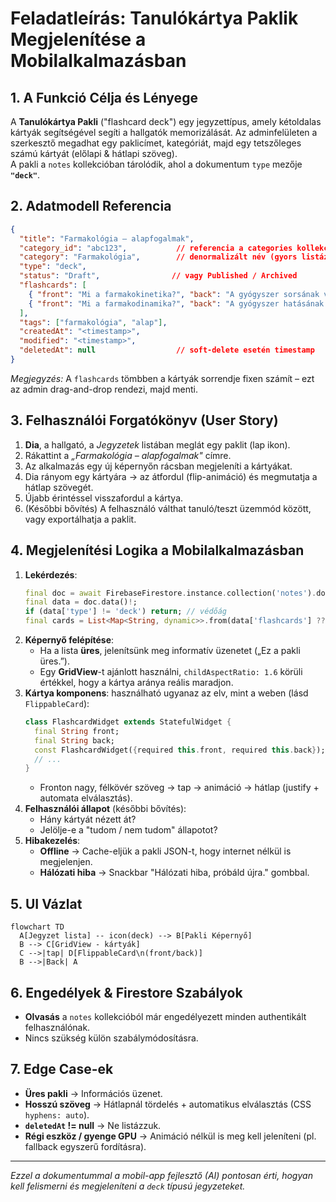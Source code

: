 # Feladatleírás: Tanulókártya Paklik Megjelenítése a Mobilalkalmazásban

## 1. A Funkció Célja és Lényege

A **Tanulókártya Pakli** ("flashcard deck") egy jegyzettípus, amely kétoldalas kártyák segítségével segíti a hallgatók memorizálását.
Az adminfelületen a szerkesztő megadhat egy paklicímet, kategóriát, majd egy tetszőleges számú kártyát (előlapi & hátlapi szöveg).  
A pakli a `notes` kollekcióban tárolódik, ahol a dokumentum `type` mezője **`"deck"`**.

## 2. Adatmodell Referencia

```json
{
  "title": "Farmakológia – alapfogalmak",
  "category_id": "abc123",           // referencia a categories kollekcióra
  "category": "Farmakológia",        // denormalizált név (gyors listázáshoz)
  "type": "deck",
  "status": "Draft",                // vagy Published / Archived
  "flashcards": [
    { "front": "Mi a farmakokinetika?", "back": "A gyógyszer sorsának vizsgálata a szervezetben." },
    { "front": "Mi a farmakodinamika?", "back": "A gyógyszer hatásának vizsgálata a szervezetre." }
  ],
  "tags": ["farmakológia", "alap"],
  "createdAt": "<timestamp>",
  "modified": "<timestamp>",
  "deletedAt": null                  // soft-delete esetén timestamp
}
```
*Megjegyzés:* A `flashcards` tömbben a kártyák sorrendje fixen számít – ezt az admin drag-and-drop rendezi, majd menti.

## 3. Felhasználói Forgatókönyv (User Story)

1. **Dia**, a hallgató, a *Jegyzetek* listában meglát egy paklit (lap ikon).  
2. Rákattint a *„Farmakológia – alapfogalmak"* címre.  
3. Az alkalmazás egy új képernyőn rácsban megjeleníti a kártyákat.  
4. Dia rányom egy kártyára → az átfordul (flip-animáció) és megmutatja a hátlap szövegét.  
5. Újabb érintéssel visszafordul a kártya.  
6. (Későbbi bővítés) A felhasználó válthat tanuló/teszt üzemmód között, vagy exportálhatja a paklit.

## 4. Megjelenítési Logika a Mobilalkalmazásban

1. **Lekérdezés**:
   ```dart
   final doc = await FirebaseFirestore.instance.collection('notes').doc(deckId).get();
   final data = doc.data()!;
   if (data['type'] != 'deck') return; // védőág
   final cards = List<Map<String, dynamic>>.from(data['flashcards'] ?? []);
   ```
2. **Képernyő felépítése**:
   * Ha a lista **üres**, jelenítsünk meg informatív üzenetet („Ez a pakli üres.”).
   * Egy **GridView**-t ajánlott használni, `childAspectRatio: 1.6` körüli értékkel, hogy a kártya aránya reális maradjon.
3. **Kártya komponens**: használható ugyanaz az elv, mint a weben (lásd `FlippableCard`):
   ```dart
   class FlashcardWidget extends StatefulWidget {
     final String front;
     final String back;
     const FlashcardWidget({required this.front, required this.back});
     // ...
   }
   ```
   * Fronton nagy, félkövér szöveg → tap → animáció → hátlap (justify + automata elválasztás).
4. **Felhasználói állapot** (későbbi bővítés):
   * Hány kártyát nézett át?  
   * Jelölje-e a "tudom / nem tudom" állapotot?
5. **Hibakezelés**:
   * **Offline** → Cache-eljük a pakli JSON-t, hogy internet nélkül is megjelenjen.  
   * **Hálózati hiba** → Snackbar "Hálózati hiba, próbáld újra." gombbal.

## 5. UI Vázlat

```mermaid
flowchart TD
  A[Jegyzet lista] -- icon(deck) --> B[Pakli Képernyő]
  B --> C[GridView ‑ kártyák]
  C -->|tap| D[FlippableCard\n(front/back)]
  B -->|Back| A
```

## 6. Engedélyek & Firestore Szabályok

* **Olvasás** a `notes` kollekcióból már engedélyezett minden authentikált felhasználónak.  
* Nincs szükség külön szabálymódosításra.

## 7. Edge Case-ek

* **Üres pakli** → Információs üzenet.  
* **Hosszú szöveg** → Hátlapnál tördelés + automatikus elválasztás (CSS `hyphens: auto`).  
* **`deletedAt` != null** → Ne listázzuk.  
* **Régi eszköz / gyenge GPU** → Animáció nélkül is meg kell jeleníteni (pl. fallback egyszerű fordításra).

---
*Ezzel a dokumentummal a mobil-app fejlesztő (AI) pontosan érti, hogyan kell felismerni és megjeleníteni a `deck` típusú jegyzeteket.* 